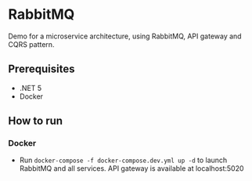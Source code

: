 # RabbitMQ

Demo for a microservice architecture, using RabbitMQ, API gateway and CQRS pattern.

## Prerequisites

* .NET 5
* Docker

## How to run

### Docker

* Run `docker-compose -f docker-compose.dev.yml up -d` to launch RabbitMQ and all services. API gateway is available at localhost:5020
